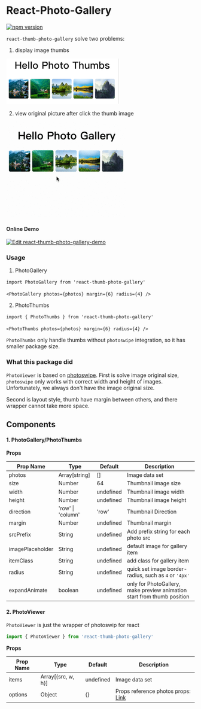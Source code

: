 # React-Photo-Gallery
[![npm version](https://badge.fury.io/js/react-thumb-photo-gallery.svg)](https://badge.fury.io/js/react-thumb-photo-gallery)

`react-thumb-photo-gallery` solve two problems:
1. display image thumbs

![screenshoot](./docs/photo-thumbs.png)

2. view original picture after click the thumb image

![screenshoot](./docs/photo-gallery.gif)

#### Online Demo
[![Edit react-thumb-photo-gallery-demo](https://codesandbox.io/static/img/play-codesandbox.svg)](https://codesandbox.io/s/react-thumb-photo-gallery-demo-ibbvf?autoresize=1&fontsize=14&view=preview)

### Usage

1. PhotoGallery
```
import PhotoGallery from 'react-thumb-photo-gallery'

<PhotoGallery photos={photos} margin={6} radius={4} />
```

2. PhotoThumbs
```
import { PhotoThumbs } from 'react-thumb-photo-gallery'

<PhotoThumbs photos={photos} margin={6} radius={4} />
```

`PhotoThumbs` only handle thumbs without `photoswipe` integration, so it has smaller package size.

### What this package did

`PhotoViewer` is based on [photoswipe](https://github.com/dimsemenov/PhotoSwipe).
First is solve image original size, `photoswipe` only works with correct width and height of images. Unfortunately, we always don't have the image original size.

Second is layout style, thumb have margin between others, and there wrapper cannot take more space.


## Components

#### 1. PhotoGallery/PhotoThumbs

**Props**

| Prop Name | Type              | Default   | Description                            |
| --------- | ----------------- | --------- | -------------------------------------- |
| photos    | Array[string]     | []        | Image data set                         |
| size      | Number            | 64        | Thumbnail image size                   |
| width     | Number            | undefined | Thumbnail image width                  |
| height    | Number            | undefined | Thumbnail image height                 |
| direction | 'row' \| 'column' | 'row'     | Thumbnail Direction                    |
| margin    | Number            | undefined | Thumbnail margin                       |
| srcPrefix | String            | undefined | Add prefix string for each photo src |
| imagePlaceholder | String            | undefined | default image for gallery item |
| itemClass | String            | undefined | add class for gallery item |
| radius | String            | undefined | quick set image border-radius, such as `4` or `'4px'` |
| expandAnimate | boolean       | undefined | only for PhotoGallery, make preview animation start from thumb position |

#### 2. PhotoViewer

`PhotoViewer` is just the wrapper of photoswip for react

```javascript
import { PhotoViewer } from 'react-thumb-photo-gallery'
```

**Props**

| Prop Name | Type               | Default   | Description                             |
| --------- | ------------------ | --------- | --------------------------------------- |
| items     | Array[{src, w, h}] | undefined | Image data set                          |
| options   | Object             | {}        | Props  reference photos props: [Link](https://photoswipe.com/documentation/options.html)   |
